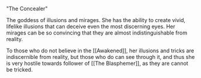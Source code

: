 "The Concealer"

The goddess of illusions and mirages. She has the ability to create vivid, lifelike illusions that can deceive even the most discerning eyes. Her mirages can be so convincing that they are almost indistinguishable from reality.


To those who do not believe in the [[Awakened]], her illusions and tricks are indiscernible from reality, but those who do can see through it, and thus she is very hostile towards follower of [[The Blasphemer]], as they are cannot be tricked.